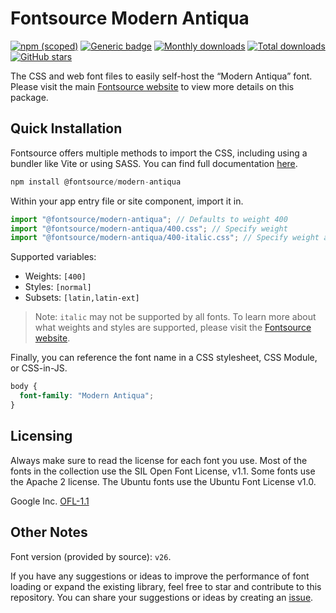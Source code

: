 # Fontsource Modern Antiqua

[![npm (scoped)](https://img.shields.io/npm/v/@fontsource/modern-antiqua?color=brightgreen)](https://www.npmjs.com/package/@fontsource/modern-antiqua) [![Generic badge](https://img.shields.io/badge/fontsource-passing-brightgreen)](https://github.com/fontsource/fontsource) [![Monthly downloads](https://badgen.net/npm/dm/@fontsource/modern-antiqua)](https://github.com/fontsource/fontsource) [![Total downloads](https://badgen.net/npm/dt/@fontsource/modern-antiqua)](https://github.com/fontsource/fontsource) [![GitHub stars](https://img.shields.io/github/stars/fontsource/fontsource.svg?style=social&label=Star)](https://github.com/fontsource/fontsource/stargazers)

The CSS and web font files to easily self-host the “Modern Antiqua” font. Please visit the main [Fontsource website](https://fontsource.org/fonts/modern-antiqua) to view more details on this package.

## Quick Installation

Fontsource offers multiple methods to import the CSS, including using a bundler like Vite or using SASS. You can find full documentation [here](https://fontsource.org/docs/getting-started/introduction).

```javascript
npm install @fontsource/modern-antiqua
```

Within your app entry file or site component, import it in.

```javascript
import "@fontsource/modern-antiqua"; // Defaults to weight 400
import "@fontsource/modern-antiqua/400.css"; // Specify weight
import "@fontsource/modern-antiqua/400-italic.css"; // Specify weight and style
```

Supported variables:
- Weights: `[400]`
- Styles: `[normal]`
- Subsets: `[latin,latin-ext]`

> Note: `italic` may not be supported by all fonts. To learn more about what weights and styles are supported, please visit the [Fontsource website](https://fontsource.org/fonts/modern-antiqua).

Finally, you can reference the font name in a CSS stylesheet, CSS Module, or CSS-in-JS.

```css
body {
  font-family: "Modern Antiqua";
}
```

## Licensing
Always make sure to read the license for each font you use. Most of the fonts in the collection use the SIL Open Font License, v1.1. Some fonts use the Apache 2 license. The Ubuntu fonts use the Ubuntu Font License v1.0.

Google Inc.
[OFL-1.1](http://scripts.sil.org/OFL)

## Other Notes
Font version (provided by source): `v26`.

If you have any suggestions or ideas to improve the performance of font loading or expand the existing library, feel free to star and contribute to this repository. You can share your suggestions or ideas by creating an [issue](https://github.com/fontsource/fontsource/issues).